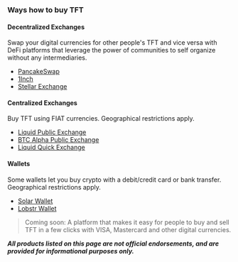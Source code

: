 ### Ways how to buy TFT 

#### Decentralized Exchanges 

Swap your digital currencies for other people's TFT and vice versa with DeFi platforms that leverage the power of communities to self organize without any intermediaries.

- [PancakeSwap](tft_binance_defi)
- [1Inch](tft_1inch)
- [Stellar Exchange](tft_stellar_dex)

#### Centralized Exchanges

Buy TFT using FIAT currencies. Geographical restrictions apply.

- [Liquid Public Exchange](tft_liquid) 
- [BTC Alpha Public Exchange](tft_btc_alpha) 
- [Liquid Quick Exchange](tft_liquid_quick_exchange) 

#### Wallets 

Some wallets let you buy crypto with a debit/credit card or bank transfer. Geographical restrictions apply.

- [Solar Wallet](solar_wallet)
- [Lobstr Wallet](lobstr_wallet) 

> Coming soon: A platform that makes it easy for people to buy and sell TFT in a few clicks with VISA, Mastercard and other digital currencies. 

***All products listed on this page are not official endorsements, and are provided for informational purposes only.***


<!-- | Category        | Ease  | Link                                                   | Description                                                                        | Availability |
| --------------- | ----- | ------------------------------------------------------ | ---------------------------------------------------------------------------------- | ------------ |
| THREEFOLD       | ***** | [GET TFT WEB](https://gettft.com)                      | Easiest way how to buy TFT                                                         | NOW          |
| DEX | ***   | [PancakeSwap on Binance Smart Chain](tft_binance_defi) | Most efficient way how to buy and sell with liquidity providing                    | NOW          |
| PUBLIC EXCHANGE | **    | [Liquid Public Exchange](tft_liquid)                   | A comprehensive and secure trading platform                                        | NOW          |
recommended use Binance Smartchain:

!!!include:pancakeswap_1inch

requirements, takes less than 5 min

- [binance smartchain get started](binance_get_started)

### More Information

| Category        | Ease  | Link                                                   | Description                                                                        | Availability |
| --------------- | ----- | ------------------------------------------------------ | ---------------------------------------------------------------------------------- | ------------ |
| PUBLIC EXCHANGE | ***   | [PancakeSwap on Binance Smart Chain](tft_binance_defi) | Most efficient way how to buy and sell with liquidity providing                    | NOW          |
| PUBLIC EXCHANGE | ***   | [1Inch on Binance Smart Chain](tft_1inch)              | Similar to PancakeSwap - Easy to use decentralised exchange on Binance Smart Chain | NOW          |
| PUBLIC EXCHANGE | **    | [Liquid Public Exchange](tft_liquid)                   | A comprehensive and secure trading platform                                        | NOW          |
| DEX             | *     | [Stellar Exchange](tft_stellar_dex)                    | An integrated exchange on Stellar                                                  | NOW          |
| PUBLIC EXCHANGE | **    | [BTC Alpha Public Exchange](tft_btc_alpha)             | A secure and reliable blockchain asset trading platform                            | NOW          |
| VISA            | **    | [Liquid Quick Exchange](tft_liquid_quick_exchange)     | Buy TFT easily with a VISA card                                                    | NOW          |
| WALLET          | *     | [Solar Wallet](solar_wallet)                           | Buy TFT using the Solar Wallet                                                     | NOW          |
| WALLET          | *     | [Lobstr Wallet](lobstr_wallet)                         | Buy TFT using the Lobstr Wallet                                                    | NOW          | -->


<!-- Note: (****) is easiest. -->


<!-- | THREEFOLD       | ***** | [GET TFT WEB](https://gettft.com)                      | Easiest way how to buy TFT                                                         | NOW          | -->
